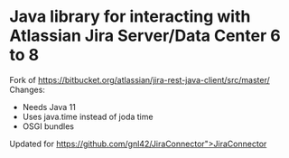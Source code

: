 # Java library for interacting with Atlassian Jira Server/Data Center 6 to 8



Fork of https://bitbucket.org/atlassian/jira-rest-java-client/src/master/
Changes:
- Needs Java 11
- Uses java.time instead of joda time
- OSGI bundles

Updated for https://github.com/gnl42/JiraConnector">JiraConnector
